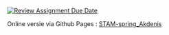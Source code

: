 [![Review Assignment Due Date](https://classroom.github.com/assets/deadline-readme-button-22041afd0340ce965d47ae6ef1cefeee28c7c493a6346c4f15d667ab976d596c.svg)](https://classroom.github.com/a/uqvlEq33)

Online versie via Github Pages : [STAM-spring_Akdenis](https://pgm-2425-atwork-1.github.io/project-1-pgm-akdeniaz/)
